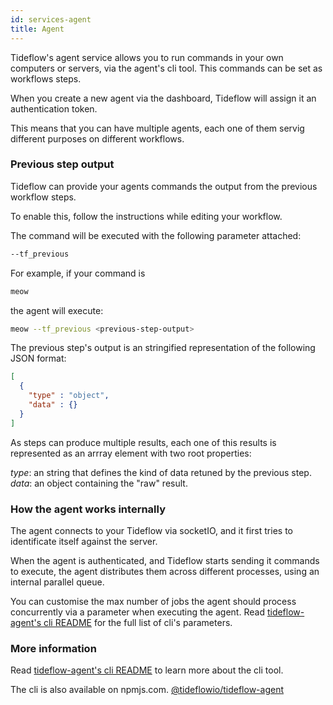 ```yaml
---
id: services-agent
title: Agent
---
```


Tideflow's agent service allows you to run commands in your own computers or
servers, via the agent's cli tool. This commands can be set as workflows steps.

When you create a new agent via the dashboard, Tideflow will assign it an
authentication token.

This means that you can have multiple agents, each one of them servig different
purposes on different workflows.

### Previous step output

Tideflow can provide your agents commands the output from the previous workflow
steps.

To enable this, follow the instructions while editing your workflow.

The command will be executed with the following parameter attached:

```bash
--tf_previous
```

For example, if your command is

```bash
meow
```

the agent will execute:

```bash
meow --tf_previous <previous-step-output>
```

The previous step's output is an stringified representation of the following JSON
format:

```json
[
  {
    "type" : "object",
    "data" : {}
  }
]
```

As steps can produce multiple results, each one of this results is represented
as an arrray element with two root properties:

*type*: an string that defines the kind of data retuned by the previous step.
*data*: an object containing the "raw" result.

### How the agent works internally

The agent connects to your Tideflow via socketIO, and it first tries to 
identificate itself against the server.

When the agent is authenticated, and Tideflow starts sending it commands
to execute, the agent distributes them across different processes, using
an internal parallel queue.

You can customise the max number of jobs the agent should process concurrently
via a parameter when executing the agent. Read [tideflow-agent's cli README](https://github.com/tideflow-io/tideflow-agent) for the full list of cli's parameters.

### More information

Read [tideflow-agent's cli README](https://raw.githubusercontent.com/tideflow-io/tideflow-agent/master/README.md)
to learn more about the cli tool.

The cli is also available on npmjs.com. [@tideflowio/tideflow-agent](https://www.npmjs.com/package/@tideflowio/tideflow-agent)
